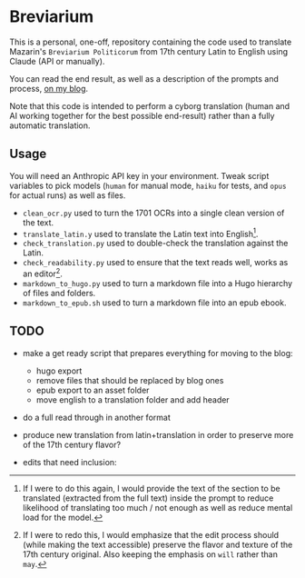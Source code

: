 # Breviarium

This is a personal, one-off, repository containing the code used to translate Mazarin's `Breviarium Politicorum` from 17th century Latin to English using Claude (API or manually).

You can read the end result, as well as a description of the prompts and process, [on my blog](https://nestordemeure.github.io/writing/translations/breviarum_politicorum).

Note that this code is intended to perform a cyborg translation (human and AI working together for the best possible end-result) rather than a fully automatic translation.

## Usage

You will need an Anthropic API key in your environment.
Tweak script variables to pick models (`human` for manual mode, `haiku` for tests, and `opus` for actual runs) as well as files.

* `clean_ocr.py` used to turn the 1701 OCRs into a single clean version of the text.
* `translate_latin.y` used to translate the Latin text into English[^improvement].
* `check_translation.py` used to double-check the translation against the Latin.
* `check_readability.py` used to ensure that the text reads well, works as an editor[^edit].
* `markdown_to_hugo.py` used to turn a markdown file into a Hugo hierarchy of files and folders.
* `markdown_to_epub.sh` used to turn a markdown file into an epub ebook.

[^improvement]: If I were to do this again, I would provide the text of the section to be translated (extracted from the full text) inside the prompt to reduce likelihood of translating too much / not enough as well as reduce mental load for the model.

[^edit]: If I were to redo this, I would emphasize that the edit process should (while making the text accessible) preserve the flavor and texture of the 17th century original. Also keeping the emphasis on `will` rather than `may`.

## TODO

* make a get ready script that prepares everything for moving to the blog:
  * hugo export
  * remove files that should be replaced by blog ones
  * epub export to an asset folder
  * move english to a translation folder and add header

* do a full read through in another format
* produce new translation from latin+translation in order to preserve more of the 17th century flavor?

* edits that need inclusion:
